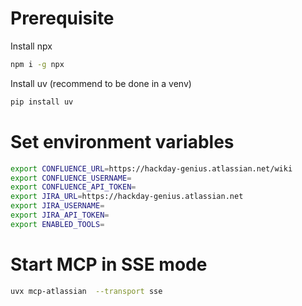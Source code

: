 # Prerequisite
Install npx
```bash
npm i -g npx
```

Install uv (recommend to be done in a venv) 
```bash
pip install uv
```

# Set environment variables
```bash
export CONFLUENCE_URL=https://hackday-genius.atlassian.net/wiki
export CONFLUENCE_USERNAME=
export CONFLUENCE_API_TOKEN=
export JIRA_URL=https://hackday-genius.atlassian.net
export JIRA_USERNAME=
export JIRA_API_TOKEN=
export ENABLED_TOOLS=
```

# Start MCP in SSE mode
```bash
uvx mcp-atlassian  --transport sse
```
